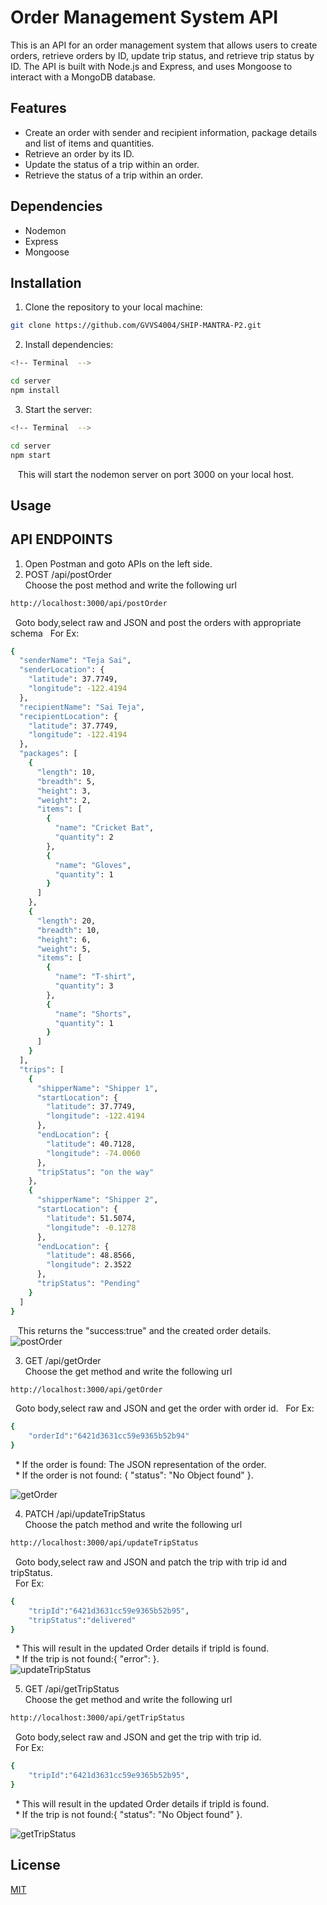 # Order Management System API
This is an API for an order management system that allows users to create orders, retrieve orders by ID, update trip status, and retrieve trip status by ID. The API is built with Node.js and Express, and uses Mongoose to interact with a MongoDB database.

## Features
* Create an order with sender and recipient information, package details and list of items and quantities.
* Retrieve an order by its ID.
* Update the status of a trip within an order.
* Retrieve the status of a trip within an order.
## Dependencies
* Nodemon
* Express
* Mongoose

## Installation
1. Clone the repository to your local machine:

```bash
git clone https://github.com/GVVS4004/SHIP-MANTRA-P2.git
```
2. Install dependencies:
 
```bash
<!-- Terminal  -->

cd server
npm install
```
3. Start the server:
```bash
<!-- Terminal  -->

cd server
npm start
```
&nbsp;&nbsp; This will start the nodemon server on port 3000 on your local host.
## Usage
## API ENDPOINTS
1. Open Postman and goto APIs on the left side.
2. POST /api/postOrder  
Choose the post method and write the following url
```bash
http://localhost:3000/api/postOrder
```
&nbsp;&nbsp;Goto body,select raw and JSON and post the orders with appropriate schema
&nbsp;&nbsp;For Ex:
```bash
{
  "senderName": "Teja Sai",
  "senderLocation": {
    "latitude": 37.7749,
    "longitude": -122.4194
  },
  "recipientName": "Sai Teja",
  "recipientLocation": {
    "latitude": 37.7749,
    "longitude": -122.4194
  },
  "packages": [
    {
      "length": 10,
      "breadth": 5,
      "height": 3,
      "weight": 2,
      "items": [
        {
          "name": "Cricket Bat",
          "quantity": 2
        },
        {
          "name": "Gloves",
          "quantity": 1
        }
      ]
    },
    {
      "length": 20,
      "breadth": 10,
      "height": 6,
      "weight": 5,
      "items": [
        {
          "name": "T-shirt",
          "quantity": 3
        },
        {
          "name": "Shorts",
          "quantity": 1
        }
      ]
    }
  ],
  "trips": [
    {
      "shipperName": "Shipper 1",
      "startLocation": {
        "latitude": 37.7749,
        "longitude": -122.4194
      },
      "endLocation": {
        "latitude": 40.7128,
        "longitude": -74.0060
      },
      "tripStatus": "on the way"
    },
    {
      "shipperName": "Shipper 2",
      "startLocation": {
        "latitude": 51.5074,
        "longitude": -0.1278
      },
      "endLocation": {
        "latitude": 48.8566,
        "longitude": 2.3522
      },
      "tripStatus": "Pending"
    }
  ]
}

```
&nbsp;&nbsp; This returns the "success:true" and the created order details.  
![postOrder](https://user-images.githubusercontent.com/93395036/228978774-b385a524-8b5d-4fe5-9d7b-a34863cb8c0d.png)

3. GET /api/getOrder  
Choose the get method and write the following url
```bash
http://localhost:3000/api/getOrder
```
&nbsp;&nbsp;Goto body,select raw and JSON and get the order with order id.
&nbsp;&nbsp;For Ex:
```bash
{
    "orderId":"6421d3631cc59e9365b52b94"
}
```
&nbsp; * If the order is found: The JSON representation of the order.  
&nbsp; * If the order is not found: { "status": "No Object found" }. 

![getOrder](https://user-images.githubusercontent.com/93395036/228979234-6753fafd-3ec8-42ec-9db2-c5e96828211b.png)


4. PATCH /api/updateTripStatus  
Choose the patch method and write the following url  
```bash
http://localhost:3000/api/updateTripStatus
```
&nbsp;&nbsp;Goto body,select raw and JSON and patch the trip with trip id and tripStatus.  
&nbsp;&nbsp;For Ex:
```bash
{
    "tripId":"6421d3631cc59e9365b52b95",
    "tripStatus":"delivered"
}
```
&nbsp; * This will result in the updated Order details if tripId is found.  
&nbsp; * If the trip is not found:{ "error": <the error message> }.  
![updateTripStatus](https://user-images.githubusercontent.com/93395036/228978884-5d384813-2b78-4246-8953-4d72b34ec9bc.png)


5. GET /api/getTripStatus  
Choose the get method and write the following url
```bash
http://localhost:3000/api/getTripStatus
```
&nbsp;&nbsp;Goto body,select raw and JSON and get the trip with trip id.  
&nbsp;&nbsp;For Ex:
```bash
{
    "tripId":"6421d3631cc59e9365b52b95",
}
```
&nbsp; * This will result in the updated Order details if tripId is found.  
&nbsp; * If the trip is not found:{ "status": "No Object found" }.  

![getTripStatus](https://user-images.githubusercontent.com/93395036/228979424-8114c751-7d32-40e7-98b4-724a446f010e.png)


## License


[MIT](https://choosealicense.com/licenses/mit/)
